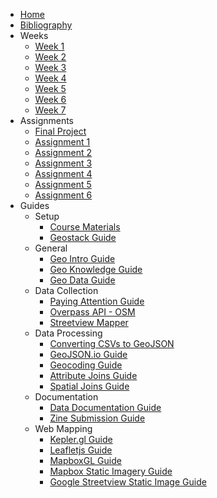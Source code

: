 * [Home](README.md)
* [Bibliography](BIBLIOGRAPHY.md)
* Weeks
  * [Week 1](weeks/week_01.md)
  * [Week 2](weeks/week_02.md)
  * [Week 3](weeks/week_03.md)
  * [Week 4](weeks/week_04.md)
  * [Week 5](weeks/week_05.md)
  * [Week 6](weeks/week_06.md)
  * [Week 7](weeks/week_07.md)
* Assignments
  * [Final Project](assignments/final-project.md)
  * [Assignment 1](assignments/assignment_01.md)
  * [Assignment 2](assignments/assignment_02.md)
  * [Assignment 3](assignments/assignment_03.md)
  * [Assignment 4](assignments/assignment_04.md)
  * [Assignment 5](assignments/assignment_05.md)
  * [Assignment 6](assignments/assignment_06.md)
* Guides
  * Setup
    * [Course Materials](guides/course-materials-guide.md)
    * [Geostack Guide](guides/geostack-guide.md)
  * General
    * [Geo Intro Guide](guides/geo-intro-guide.md)
    * [Geo Knowledge Guide](guides/geo-knowlege-guide.md)
    * [Geo Data Guide](guides/geo-data-guide.md)
    <!-- * [Projections Guide](guides/projections-guide.md) -->
  * Data Collection
    * [Paying Attention Guide](guides/paying-attention-guide.md)
    * [Overpass API - OSM](guides/osm-overpass-api.md)
    * [Streetview Mapper](https://learn.streetview-mapper.org/#/)
  * Data Processing
    * [Converting CSVs to GeoJSON](guides/csv-to-geojson-guide.md)
    * [GeoJSON.io Guide](guides/geojson-io.md)
    * [Geocoding Guide](guides/geocoding-guide.md)
    * [Attribute Joins Guide](guides/attribute-joins-guide.md)
    * [Spatial Joins Guide](guides/turfjs-spatial-joins-guide.md)
    <!-- * * [Turfjs Guide](guides/turfjs-guide.md) -->
  * Documentation
    * [Data Documentation Guide](guides/data-documentation-guide.md)
    * [Zine Submission Guide](guides/zine-submission-guide.md)
  * Web Mapping
    * [Kepler.gl Guide](guides/keplergl-guide.md)
    * [Leafletjs Guide](guides/leafletjs-guide.md)
    * [MapboxGL Guide](guides/mapboxgl-guide.md)
    * [Mapbox Static Imagery Guide](guides/mapbox-static-guide.md)
    * [Google Streetview Static Image Guide](guides/google-streetview-guide.md)

